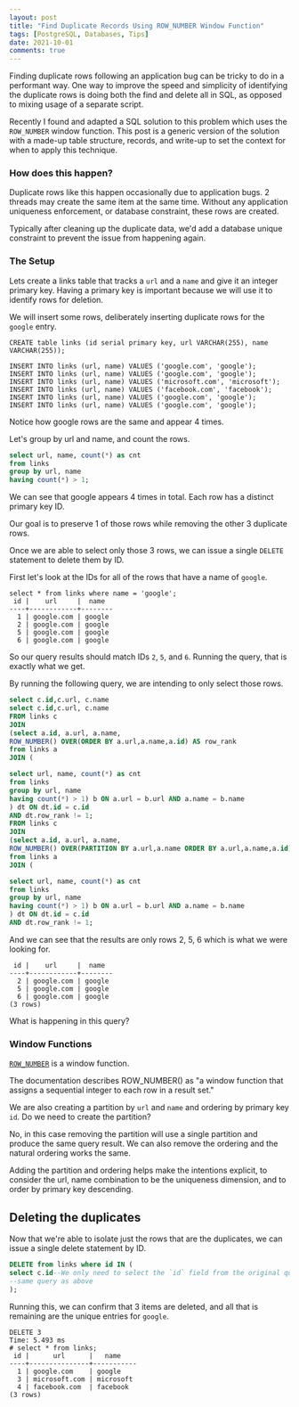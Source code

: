 ```yaml
---
layout: post
title: "Find Duplicate Records Using ROW_NUMBER Window Function"
tags: [PostgreSQL, Databases, Tips]
date: 2021-10-01
comments: true
---
```


Finding duplicate rows following an application bug can be tricky to do in a performant way. One way to improve the speed and simplicity of identifying the duplicate rows is doing both the find and delete all in SQL, as opposed to mixing usage of a separate script.

Recently I found and adapted a SQL solution to this problem which uses the `ROW_NUMBER` window function. This post is a generic version of the solution with a made-up table structure, records, and write-up to set the context for when to apply this technique.

### How does this happen?

Duplicate rows like this happen occasionally due to application bugs. 2 threads may create the same item at the same time. Without any application uniqueness enforcement, or database constraint, these rows are created.

Typically after cleaning up the duplicate data, we'd add a database unique constraint to prevent the issue from happening again.


### The Setup

Lets create a links table that tracks a `url` and a `name` and give it an integer primary key. Having a primary key is important because we will use it to identify rows for deletion.

We will insert some rows, deliberately inserting duplicate rows for the `google` entry.

```
CREATE table links (id serial primary key, url VARCHAR(255), name VARCHAR(255));
```

```
INSERT INTO links (url, name) VALUES ('google.com', 'google');
INSERT INTO links (url, name) VALUES ('google.com', 'google');
INSERT INTO links (url, name) VALUES ('microsoft.com', 'microsoft');
INSERT INTO links (url, name) VALUES ('facebook.com', 'facebook');
INSERT INTO links (url, name) VALUES ('google.com', 'google');
INSERT INTO links (url, name) VALUES ('google.com', 'google');
```

Notice how google rows are the same and appear 4 times.

Let's group by url and name, and count the rows.

```sql
select url, name, count(*) as cnt
from links
group by url, name
having count(*) > 1;
```

We can see that google appears 4 times in total. Each row has a distinct primary key ID.

Our goal is to preserve 1 of those rows while removing the other 3 duplicate rows.

Once we are able to select only those 3 rows, we can issue a single `DELETE` statement to delete them by ID.

First let's look at the IDs for all of the rows that have a name of `google`.

```
select * from links where name = 'google';
 id |    url     |  name
----+------------+--------
  1 | google.com | google
  2 | google.com | google
  5 | google.com | google
  6 | google.com | google
```

So our query results should match IDs `2`, `5`, and `6`. Running the query, that is exactly what we get.

By running the following query, we are intending to only select those rows.

```sql
select c.id,c.url, c.name
select c.id,c.url, c.name
FROM links c
JOIN
(select a.id, a.url, a.name,
ROW_NUMBER() OVER(ORDER BY a.url,a.name,a.id) AS row_rank
from links a
JOIN (

select url, name, count(*) as cnt
from links
group by url, name
having count(*) > 1) b ON a.url = b.url AND a.name = b.name
) dt ON dt.id = c.id
AND dt.row_rank != 1;
FROM links c
JOIN
(select a.id, a.url, a.name,
ROW_NUMBER() OVER(PARTITION BY a.url,a.name ORDER BY a.url,a.name,a.id) AS row_rank
from links a
JOIN (

select url, name, count(*) as cnt
from links
group by url, name
having count(*) > 1) b ON a.url = b.url AND a.name = b.name
) dt ON dt.id = c.id
AND dt.row_rank != 1;
```

And we can see that the results are only rows 2, 5, 6 which is what we were looking for.

```
 id |    url     |  name
----+------------+--------
  2 | google.com | google
  5 | google.com | google
  6 | google.com | google
(3 rows)
```

What is happening in this query?


### Window Functions

[`ROW_NUMBER`](https://www.postgresqltutorial.com/postgresql-row_number/) is a window function.

The documentation describes ROW_NUMBER() as "a window function that assigns a sequential integer to each row in a result set."

We are also creating a partition by `url` and `name` and ordering by primary key `id`. Do we need to create the partition?

No, in this case removing the partition will use a single partition and produce the same query result. We can also remove the ordering and the natural ordering works the same.

Adding the partition and ordering helps make the intentions explicit, to consider the url, name combination to be the uniqueness dimension, and to order by primary key descending.


## Deleting the duplicates

Now that we're able to isolate just the rows that are the duplicates, we can issue a single delete statement by ID.

```sql
DELETE from links where id IN (
select c.id--We only need to select the `id` field from the original query
--same query as above
);
```

Running this, we can confirm that 3 items are deleted, and all that is remaining are the unique entries for `google`.

```
DELETE 3
Time: 5.493 ms
# select * from links;
 id |      url      |   name
----+---------------+-----------
  1 | google.com    | google
  3 | microsoft.com | microsoft
  4 | facebook.com  | facebook
(3 rows)
```
